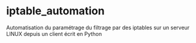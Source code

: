 # iptable_automation
Automatisation du paramétrage du filtrage par des iptables sur un serveur LINUX depuis un client écrit en Python
